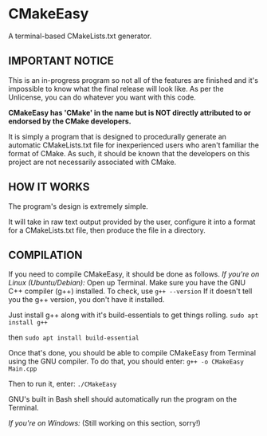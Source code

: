 # CMakeEasy
A terminal-based CMakeLists.txt generator.

IMPORTANT NOTICE
----------------

This is an in-progress program so not all of the features are finished and it's impossible to know what the final release will look like.
As per the Unlicense, you can do whatever you want with this code.

**CMakeEasy has 'CMake' in the name but is NOT directly attributed to or endorsed by the CMake developers.**

It is simply a program that is designed to procedurally generate an automatic CMakeLists.txt file for inexperienced users who aren't familiar the format of CMake. As such, it should be known that the developers on this project are not necessarily associated with CMake.

HOW IT WORKS
------------

The program's design is extremely simple.

It will take in raw text output provided by the user, configure it into a format for a CMakeLists.txt file, then produce the file in a directory.

COMPILATION
-----------

If you need to compile CMakeEasy, it should be done as follows.
*If you're on Linux (Ubuntu/Debian):*
Open up Terminal.
Make sure you have the GNU C++ compiler (g++) installed. To check, use `g++ --version`
If it doesn't tell you the g++ version, you don't have it installed.

Just install g++ along with it's build-essentials to get things rolling.
`sudo apt install g++`

then
`sudo apt install build-essential`

Once that's done, you should be able to compile CMakeEasy from Terminal using the GNU compiler.
To do that, you should enter:
`g++ -o CMakeEasy Main.cpp`

Then to run it, enter:
`./CMakeEasy`

GNU's built in Bash shell should automatically run the program on the Terminal.

*If you're on Windows:*
(Still working on this section, sorry!)
